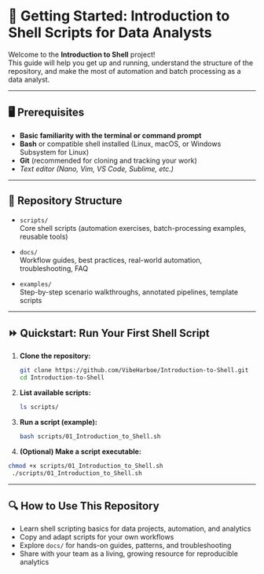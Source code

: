 # 🚀 Getting Started: Introduction to Shell Scripts for Data Analysts

Welcome to the **Introduction to Shell** project!  
This guide will help you get up and running, understand the structure of the repository, and make the most of automation and batch processing as a data analyst.

---

## 🖥️ Prerequisites

- **Basic familiarity with the terminal or command prompt**
- **Bash** or compatible shell installed (Linux, macOS, or Windows Subsystem for Linux)
- **Git** (recommended for cloning and tracking your work)
- *Text editor (Nano, Vim, VS Code, Sublime, etc.)*

---

## 📁 Repository Structure

- `scripts/`  
  Core shell scripts (automation exercises, batch-processing examples, reusable tools)

- `docs/`  
  Workflow guides, best practices, real-world automation, troubleshooting, FAQ

- `examples/`  
  Step-by-step scenario walkthroughs, annotated pipelines, template scripts

---

## ⏩ Quickstart: Run Your First Shell Script

1. **Clone the repository:**
   ```bash
   git clone https://github.com/VibeHarboe/Introduction-to-Shell.git
   cd Introduction-to-Shell

2. **List available scripts:**
   ```bash
   ls scripts/
   ```

3. **Run a script (example):**
   ```bash
   bash scripts/01_Introduction_to_Shell.sh
   ```

4. **(Optional) Make a script executable:**
  ```bash
  chmod +x scripts/01_Introduction_to_Shell.sh
   ./scripts/01_Introduction_to_Shell.sh
   ```

---

## 🔍 How to Use This Repository
* Learn shell scripting basics for data projects, automation, and analytics
* Copy and adapt scripts for your own workflows
* Explore ```docs/``` for hands-on guides, patterns, and troubleshooting
* Share with your team as a living, growing resource for reproducible analytics

